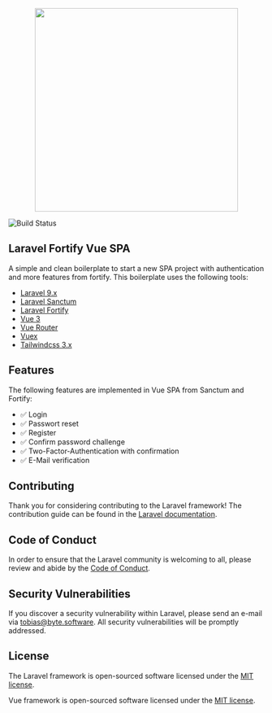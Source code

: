 <p align="center"><a href="https://laravel.com" target="_blank"><img src="https://raw.githubusercontent.com/laravel/art/master/logo-lockup/5%20SVG/2%20CMYK/1%20Full%20Color/laravel-logolockup-cmyk-red.svg" width="400"></a></p>

![Build Status](https://app.chipperci.com/projects/6fad1690-acea-4dbd-b83c-20d34e4b8737/status/main)

## Laravel Fortify Vue SPA

A simple and clean boilerplate to start a new SPA project with authentication and more features from fortify. This boilerplate uses the following tools:

- [Laravel 9.x](https://github.com/laravel/laravel)
- [Laravel Sanctum](https://laravel.com/docs/9.x/sanctum)
- [Laravel Fortify](https://laravel.com/docs/9.x/fortify)
- [Vue 3](https://github.com/vuejs/vue)
- [Vue Router](https://router.vuejs.org/)
- [Vuex](https://vuex.vuejs.org/)
- [Tailwindcss 3.x](https://tailwindcss.com/)

## Features

The following features are implemented in Vue SPA from Sanctum and Fortify:

- ✅ Login
- ✅ Passwort reset
- ✅ Register
- ✅ Confirm password challenge
- ✅ Two-Factor-Authentication with confirmation
- ✅ E-Mail verification

## Contributing

Thank you for considering contributing to the Laravel framework! The contribution guide can be found in the [Laravel documentation](https://laravel.com/docs/contributions).

## Code of Conduct

In order to ensure that the Laravel community is welcoming to all, please review and abide by the [Code of Conduct](https://laravel.com/docs/contributions#code-of-conduct).

## Security Vulnerabilities

If you discover a security vulnerability within Laravel, please send an e-mail via [tobias@byte.software](mailto:tobias@byte.software). All security vulnerabilities will be promptly addressed.

## License

The Laravel framework is open-sourced software licensed under the [MIT license](https://opensource.org/licenses/MIT).

Vue framework is open-sourced software licensed under the [MIT license](https://opensource.org/licenses/MIT).
